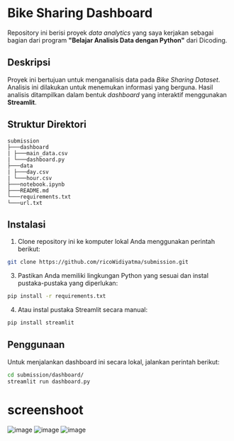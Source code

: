 # **Bike Sharing Dashboard**

Repository ini berisi proyek *data analytics* yang saya kerjakan sebagai bagian dari program **"Belajar Analisis Data dengan Python"** dari Dicoding.

## **Deskripsi**

Proyek ini bertujuan untuk menganalisis data pada *Bike Sharing Dataset*. Analisis ini dilakukan untuk menemukan informasi yang berguna.  Hasil analisis ditampilkan dalam bentuk *dashboard* yang interaktif menggunakan **Streamlit**.

## **Struktur Direktori**
```
submission
├───dashboard
| ├───main_data.csv
| └───dashboard.py
├───data
| ├───day.csv
| └───hour.csv
├───notebook.ipynb
├───README.md
└───requirements.txt
└───url.txt
```
## **Instalasi**
1. Clone repository ini ke komputer lokal Anda menggunakan perintah berikut:

```bash
git clone https://github.com/ricoWidiyatma/submission.git
```

3. Pastikan Anda memiliki lingkungan Python yang sesuai dan instal pustaka-pustaka yang diperlukan:

```bash
pip install -r requirements.txt
```
4. Atau instal pustaka Streamlit secara manual:

```bash
pip install streamlit
```

## **Penggunaan**
Untuk menjalankan dashboard ini secara lokal, jalankan perintah berikut:

```bash
cd submission/dashboard/
streamlit run dashboard.py
```

# screenshoot
![image](https://github.com/user-attachments/assets/aca90010-cd1e-4009-8ff9-440aa963f626)
![image](https://github.com/user-attachments/assets/c5d4042d-6ac2-4b5a-ab71-5276f12bbf78)
![image](https://github.com/user-attachments/assets/6757f1a6-01a6-4596-acf6-761b7abc077f)







